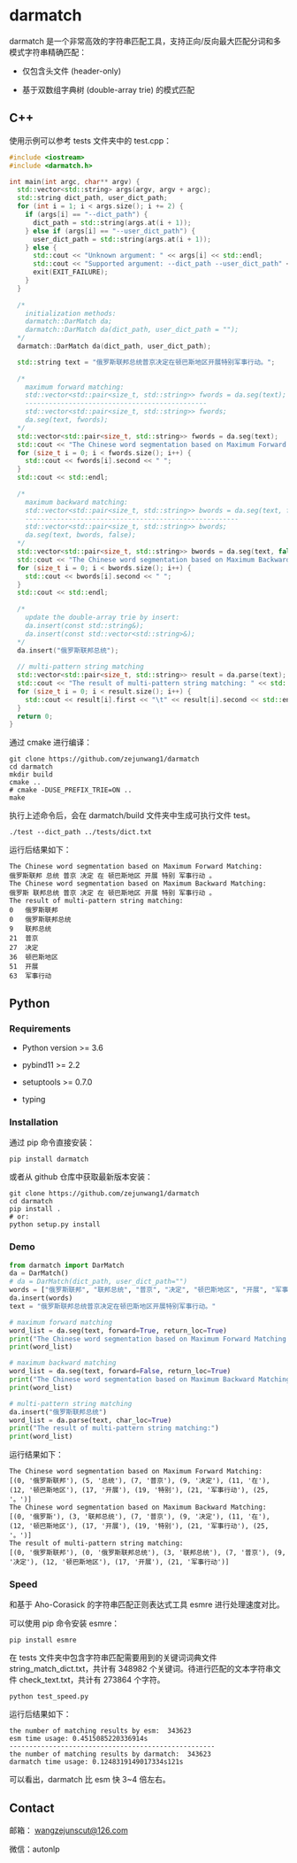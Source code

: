 # darmatch

darmatch 是一个非常高效的字符串匹配工具，支持正向/反向最大匹配分词和多模式字符串精确匹配：

- 仅包含头文件 (header-only)

- 基于双数组字典树 (double-array trie) 的模式匹配

## C++

使用示例可以参考 tests 文件夹中的 test.cpp：

```cpp
#include <iostream>
#include <darmatch.h>

int main(int argc, char** argv) {
  std::vector<std::string> args(argv, argv + argc);
  std::string dict_path, user_dict_path;
  for (int i = 1; i < args.size(); i += 2) {
    if (args[i] == "--dict_path") {
      dict_path = std::string(args.at(i + 1));
    } else if (args[i] == "--user_dict_path") {
      user_dict_path = std::string(args.at(i + 1));
    } else {
      std::cout << "Unknown argument: " << args[i] << std::endl;
      std::cout << "Supported argument: --dict_path --user_dict_path" << std::endl;
      exit(EXIT_FAILURE);
    }
  }
  
  /*
    initialization methods:
    darmatch::DarMatch da;
    darmatch::DarMatch da(dict_path, user_dict_path = "");
  */
  darmatch::DarMatch da(dict_path, user_dict_path);

  std::string text = "俄罗斯联邦总统普京决定在顿巴斯地区开展特别军事行动。";
  
  /*
    maximum forward matching:
    std::vector<std::pair<size_t, std::string>> fwords = da.seg(text);
    ----------------------------------------------
    std::vector<std::pair<size_t, std::string>> fwords;
    da.seg(text, fwords);
  */
  std::vector<std::pair<size_t, std::string>> fwords = da.seg(text);
  std::cout << "The Chinese word segmentation based on Maximum Forward Matching: " << std::endl;
  for (size_t i = 0; i < fwords.size(); i++) {
    std::cout << fwords[i].second << " ";
  }
  std::cout << std::endl;
  
  /*
    maximum backward matching:
    std::vector<std::pair<size_t, std::string>> bwords = da.seg(text, false);
    ------------------------------------------------------
    std::vector<std::pair<size_t, std::string>> bwords;
    da.seg(text, bwords, false);
  */
  std::vector<std::pair<size_t, std::string>> bwords = da.seg(text, false);
  std::cout << "The Chinese word segmentation based on Maximum Backward Matching: " << std::endl;
  for (size_t i = 0; i < bwords.size(); i++) {
    std::cout << bwords[i].second << " ";
  }
  std::cout << std::endl;
  
  /*
    update the double-array trie by insert:
    da.insert(const std::string&);
    da.insert(const std::vector<std::string>&);
  */
  da.insert("俄罗斯联邦总统");
  
  // multi-pattern string matching
  std::vector<std::pair<size_t, std::string>> result = da.parse(text);
  std::cout << "The result of multi-pattern string matching: " << std::endl;
  for (size_t i = 0; i < result.size(); i++) {
    std::cout << result[i].first << "\t" << result[i].second << std::endl; 
  }
  return 0;
}
```

通过 cmake 进行编译：

```shell
git clone https://github.com/zejunwang1/darmatch
cd darmatch
mkdir build
cmake ..
# cmake -DUSE_PREFIX_TRIE=ON ..
make
```

执行上述命令后，会在 darmatch/build 文件夹中生成可执行文件 test。

```shell
./test --dict_path ../tests/dict.txt
```

运行后结果如下：

```
The Chinese word segmentation based on Maximum Forward Matching: 
俄罗斯联邦 总统 普京 决定 在 顿巴斯地区 开展 特别 军事行动 。 
The Chinese word segmentation based on Maximum Backward Matching: 
俄罗斯 联邦总统 普京 决定 在 顿巴斯地区 开展 特别 军事行动 。 
The result of multi-pattern string matching: 
0	俄罗斯联邦
0	俄罗斯联邦总统
9	联邦总统
21	普京
27	决定
36	顿巴斯地区
51	开展
63	军事行动
```

## Python

### Requirements

- Python version >= 3.6

- pybind11 >= 2.2

- setuptools >= 0.7.0

- typing

### Installation

通过 pip 命令直接安装：

```shell
pip install darmatch
```

或者从 github 仓库中获取最新版本安装：

```shell
git clone https://github.com/zejunwang1/darmatch
cd darmatch
pip install .
# or:
python setup.py install
```

### Demo

```python
from darmatch import DarMatch
da = DarMatch()
# da = DarMatch(dict_path, user_dict_path="")
words = ["俄罗斯联邦", "联邦总统", "普京", "决定", "顿巴斯地区", "开展", "军事行动"]
da.insert(words)
text = "俄罗斯联邦总统普京决定在顿巴斯地区开展特别军事行动。"

# maximum forward matching
word_list = da.seg(text, forward=True, return_loc=True)
print("The Chinese word segmentation based on Maximum Forward Matching:")
print(word_list)

# maximum backward matching
word_list = da.seg(text, forward=False, return_loc=True)
print("The Chinese word segmentation based on Maximum Backward Matching:")
print(word_list)

# multi-pattern string matching
da.insert("俄罗斯联邦总统")
word_list = da.parse(text, char_loc=True)
print("The result of multi-pattern string matching:")
print(word_list)
```

运行结果如下：

```
The Chinese word segmentation based on Maximum Forward Matching:
[(0, '俄罗斯联邦'), (5, '总统'), (7, '普京'), (9, '决定'), (11, '在'), (12, '顿巴斯地区'), (17, '开展'), (19, '特别'), (21, '军事行动'), (25, '。')]
The Chinese word segmentation based on Maximum Backward Matching:
[(0, '俄罗斯'), (3, '联邦总统'), (7, '普京'), (9, '决定'), (11, '在'), (12, '顿巴斯地区'), (17, '开展'), (19, '特别'), (21, '军事行动'), (25, '。')]
The result of multi-pattern string matching:
[(0, '俄罗斯联邦'), (0, '俄罗斯联邦总统'), (3, '联邦总统'), (7, '普京'), (9, '决定'), (12, '顿巴斯地区'), (17, '开展'), (21, '军事行动')]
```

### Speed

和基于 Aho-Corasick 的字符串匹配正则表达式工具 esmre 进行处理速度对比。

可以使用 pip 命令安装 esmre：

```shell
pip install esmre
```

在 tests 文件夹中包含字符串匹配需要用到的关键词词典文件 string_match_dict.txt，共计有 348982 个关键词。待进行匹配的文本字符串文件 check_text.txt，共计有 273864 个字符。

```shell
python test_speed.py
```

运行后结果如下：

```
the number of matching results by esm:  343623
esm time usage: 0.4515085220336914s
----------------------------------------------------
the number of matching results by darmatch:  343623
darmatch time usage: 0.1248319149017334s121s
```

可以看出，darmatch 比 esm 快 3~4 倍左右。

## Contact

邮箱： wangzejunscut@126.com

微信：autonlp






